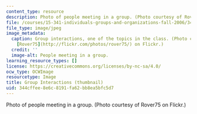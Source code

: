 ```yaml
---
content_type: resource
description: Photo of people meeting in a group. (Photo courtesy of Rover75 on Flickr.)
file: /courses/15-341-individuals-groups-and-organizations-fall-2006/344cffee8e6c8191fa62bb8ea5bfc5d7_15-341f06-th.jpg
file_type: image/jpeg
image_metadata:
  caption: Group interactions, one of the topics in the class. (Photo courtesy of
    [Rover75](http://flickr.com/photos/rover75/) on Flickr.)
  credit: ''
  image-alt: People meeting in a group.
learning_resource_types: []
license: https://creativecommons.org/licenses/by-nc-sa/4.0/
ocw_type: OCWImage
resourcetype: Image
title: Group Interactions (thumbnail)
uid: 344cffee-8e6c-8191-fa62-bb8ea5bfc5d7
---
```

Photo of people meeting in a group. (Photo courtesy of Rover75 on Flickr.)